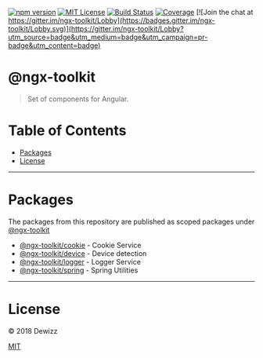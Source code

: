 [![npm version](https://img.shields.io/npm/v/@ngx-toolkit/cookie.svg)](https://www.npmjs.com/org/ngx-toolkit) 
[![MIT License](https://img.shields.io/badge/license-MIT-blue.svg?style=flat)](https://github.com/dewizz/ngx-toolkit/blob/master/LICENSE)
[![Build Status](https://travis-ci.org/dewizz/ngx-toolkit.svg?branch=master)](https://travis-ci.org/dewizz/ngx-toolkit)
[![Coverage](https://coveralls.io/repos/github/dewizz/ngx-toolkit/badge.svg?branch=master#5)](https://coveralls.io/github/dewizz/ngx-toolkit?branch=master)
[![Join the chat at https://gitter.im/ngx-toolkit/Lobby](https://badges.gitter.im/ngx-toolkit/Lobby.svg)](https://gitter.im/ngx-toolkit/Lobby?utm_source=badge&utm_medium=badge&utm_campaign=pr-badge&utm_content=badge)

# @ngx-toolkit
> Set of components for Angular.

# Table of Contents
* [Packages](#packages)
* [License](#license)

---

# Packages
The packages from this repository are published as scoped packages under [@ngx-toolkit](https://www.npmjs.com/org/ngx-toolkit)

- [@ngx-toolkit/cookie](https://github.com/dewizz/ngx-toolkit/blob/master/libs/cookie/README.md) - Cookie Service
- [@ngx-toolkit/device](https://github.com/dewizz/ngx-toolkit/blob/master/libs/device/README.md) - Device detection
- [@ngx-toolkit/logger](https://github.com/dewizz/ngx-toolkit/blob/master/libs/logger/README.md) - Logger Service 
- [@ngx-toolkit/spring](https://github.com/dewizz/ngx-toolkit/blob/master/libs/spring/README.md) - Spring Utilities

----

# License
© 2018 Dewizz

[MIT](https://github.com/dewizz/ngx-toolkit/blob/master/LICENSE)
